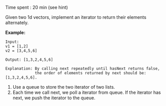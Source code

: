 Time spent : 20 min (see hint)

Given two 1d vectors, implement an iterator to return their elements alternately.

**Example:**

```
Input:
v1 = [1,2]
v2 = [3,4,5,6] 

Output: [1,3,2,4,5,6]

Explanation: By calling next repeatedly until hasNext returns false, 
             the order of elements returned by next should be: [1,3,2,4,5,6].
```



1. Use a queue to store the two iterator of two lists.
2. Each time we call next, we poll a iterator from queue. If the iterator has next, we push the iterator to the queue.
